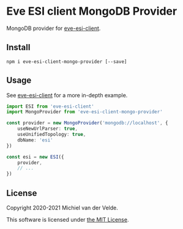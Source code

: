 # Eve ESI client MongoDB Provider

MongoDB provider for [eve-esi-client](https://github.com/MichielvdVelde/eve-esi).

## Install

```
npm i eve-esi-client-mongo-provider [--save]
```

## Usage

See [eve-esi-client](https://github.com/MichielvdVelde/eve-esi)
for a more in-depth example.

```ts
import ESI from 'eve-esi-client'
import MongoProvider from 'eve-esi-client-mongo-provider'

const provider = new MongoProvider('mongodb://localhost', {
    useNewUrlParser: true,
    useUnifiedTopology: true,
    dbName: 'esi'
})

const esi = new ESI({
    provider,
    // ...
})
```

## License

Copyright 2020-2021 Michiel van der Velde.

This software is licensed under [the MIT License](LICENSE).
